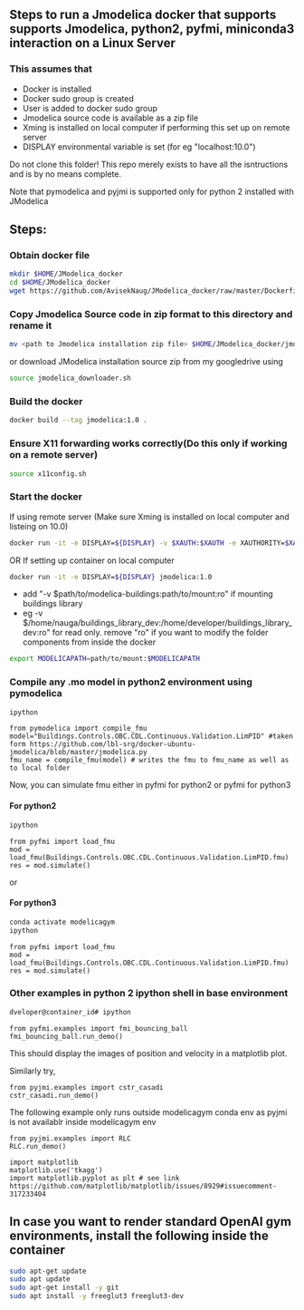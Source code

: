 ## Steps to run a Jmodelica docker that supports supports Jmodelica, python2, pyfmi, miniconda3 interaction on a Linux Server

### This assumes that
* Docker is installed
* Docker sudo group is created
* User is added to docker sudo group
* Jmodelica source code is available as a zip file
* Xming is installed on local computer if performing this set up on remote server
* DISPLAY environmental variable is set (for eg "localhost:10.0")

Do not clone this folder! This repo merely exists to have all the isntructions and is by no means complete.

Note that pymodelica and pyjmi is supported only for python 2 installed with JModelica

## Steps:

### Obtain docker file
```bash
mkdir $HOME/JModelica_docker
cd $HOME/JModelica_docker
wget https://github.com/AvisekNaug/JModelica_docker/raw/master/Dockerfile
```
### Copy Jmodelica Source code in zip format to this directory and rename it
```bash
mv <path to Jmodelica installation zip file> $HOME/JModelica_docker/jmodelica.zip
```
or download JModelica installation source zip from my googledrive using
```bash
source jmodelica_downloader.sh
```

### Build the docker
```bash
docker build --tag jmodelica:1.0 .
```

### Ensure X11 forwarding works correctly(Do this only if working on a remote server)
```bash
source x11config.sh
```

### Start the docker
If using remote server (Make sure Xming is installed on local computer and listeing on 10.0)
```bash
docker run -it -e DISPLAY=${DISPLAY} -v $XAUTH:$XAUTH -e XAUTHORITY=$XAUTH jmodelica:1.0
```
OR
If setting up container on local computer
```bash
docker run -it -e DISPLAY=${DISPLAY} jmodelica:1.0
```
* add "-v $path/to/modelica-buildings:path/to/mount:ro" if mounting buildings library
* eg -v $/home/nauga/buildings_library_dev:/home/developer/buildings_library_dev:ro" for read only. remove "ro" if you want to modify the folder components from inside the docker

```bash
export MODELICAPATH=path/to/mount:$MODELICAPATH
```


### Compile any .mo model in python2 environment using pymodelica
```bash
ipython
```
```ipython
from pymodelica import compile_fmu
model="Buildings.Controls.OBC.CDL.Continuous.Validation.LimPID" #taken form https://github.com/lbl-srg/docker-ubuntu-jmodelica/blob/master/jmodelica.py
fmu_name = compile_fmu(model) # writes the fmu to fmu_name as well as to local folder
```
Now, you can simulate fmu either in pyfmi for python2 or pyfmi for python3

#### For python2
```bash
ipython
```
```ipython
from pyfmi import load_fmu
mod = load_fmu(Buildings.Controls.OBC.CDL.Continuous.Validation.LimPID.fmu)
res = mod.simulate()
```
or
#### For python3
```bash
conda activate modelicagym
ipython
```
```ipython
from pyfmi import load_fmu
mod = load_fmu(Buildings.Controls.OBC.CDL.Continuous.Validation.LimPID.fmu)
res = mod.simulate()
```

### Other examples in python 2 ipython shell in base environment

```bash
dveloper@container_id# ipython
```

```ipython
from pyfmi.examples import fmi_bouncing_ball
fmi_bouncing_ball.run_demo()
```
This should display the images of position and velocity in a matplotlib plot.

Similarly try,
```ipython
from pyjmi.examples import cstr_casadi
cstr_casadi.run_demo()
```


The following example only runs outside modelicagym conda env as pyjmi is not availablr inside modelicagym env
```ipython
from pyjmi.examples import RLC
RLC.run_demo()
```

```ipython
import matplotlib
matplotlib.use('tkagg')
import matplotlib.pyplot as plt # see link https://github.com/matplotlib/matplotlib/issues/8929#issuecomment-317233404
```

## In case you want to render standard OpenAI gym environments, install the following inside the container
```bash
sudo apt-get update
sudo apt update
sudo apt-get install -y git
sudo apt install -y freeglut3 freeglut3-dev
```
